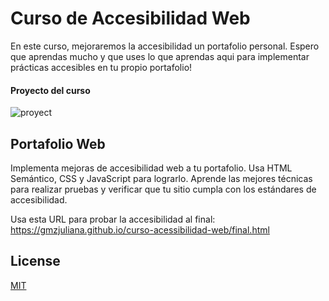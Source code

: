 # Curso de Accesibilidad Web

En este curso, mejoraremos la accesibilidad un portafolio personal. Espero que aprendas mucho y que uses lo que aprendas aqui para implementar
prácticas accesibles en tu propio portafolio!

#### Proyecto del curso

![proyect](https://static.platzi.com/media/landing-projects/Proyecto-Accesibilidad-web.png)

## Portafolio Web

Implementa mejoras de accesibilidad web a tu portafolio. Usa HTML Semántico, CSS y JavaScript para lograrlo. Aprende las mejores técnicas para realizar pruebas y verificar que tu sitio cumpla con los estándares de accesibilidad.

Usa esta URL para probar la accesibilidad al final:
https://gmzjuliana.github.io/curso-acessibilidad-web/final.html

## License
[MIT](https://choosealicense.com/licenses/mit/)
